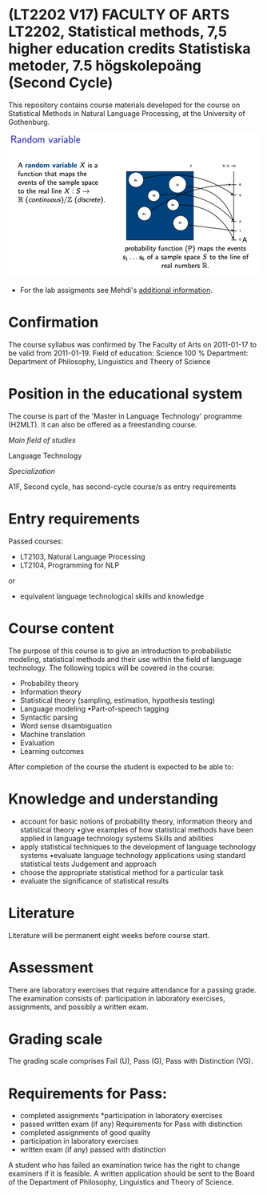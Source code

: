 # (LT2202 V17) FACULTY OF ARTS LT2202, Statistical methods, 7,5 higher education credits Statistiska metoder, 7.5 högskolepoäng  (Second Cycle)

This repository contains course materials developed for the course on Statistical Methods in Natural Language Processing, at the University of Gothenburg.

![RandomVariable](Images/images.png)

* For the lab assigments see Mehdi's [additional information](https://github.com/mmehdig/statnlp_2017). 

# Confirmation

 The course syllabus was confirmed by The Faculty of Arts on 2011-01-17 to be valid from 2011-01-19.
Field of education: Science 100 %
Department: Department of Philosophy, Linguistics and Theory of Science

# Position in the educational system
The course is part of the 'Master in Language Technology' programme (H2MLT). It can also be offered as a freestanding course.

*Main field of studies*

Language Technology

*Specialization*

A1F, Second cycle, has second-cycle course/s as entry requirements

# Entry requirements
Passed courses:

* LT2103, Natural Language Processing 
* LT2104, Programming for NLP

or
* equivalent language technological skills and knowledge


# Course content

The purpose of this course is to give an introduction to probabilistic modeling, statistical methods and their use within the field of language technology. The following topics will be covered in the course: 

* Probability theory
* Information theory
* Statistical theory (sampling, estimation, hypothesis testing)
* Language modeling •Part-of-speech tagging
* Syntactic parsing
* Word sense disambiguation 
* Machine translation 
* Evaluation
* Learning outcomes

After completion of the course the student is expected to be able to:

# Knowledge and understanding
* account for basic notions of probability theory, information theory and statistical theory •give examples of how statistical methods have been applied in language technology systems
Skills and abilities
* apply statistical techniques to the development of language technology systems •evaluate language technology applications using standard statistical tests
Judgement and approach
* choose the appropriate statistical method for a particular task 
* evaluate the significance of statistical results

# Literature

Literature will be permanent eight weeks before course start.

# Assessment
There are laboratory exercises that require attendance for a passing grade.
The examination consists of: participation in laboratory exercises, assignments, and possibly a written exam.

# Grading scale
The grading scale comprises Fail (U), Pass (G), Pass with Distinction (VG).

# Requirements for Pass:

* completed assignments 
*participation in laboratory exercises 
* passed written exam (if any)
Requirements for Pass with distinction 
* completed assignments of good quality 
* participation in laboratory exercises
* written exam (if any) passed with distinction

A student who has failed an examination twice has the right to change examiners if it is feasible. A written application should be sent to the Board of the Department of Philosophy, Linguistics and Theory of Science.
